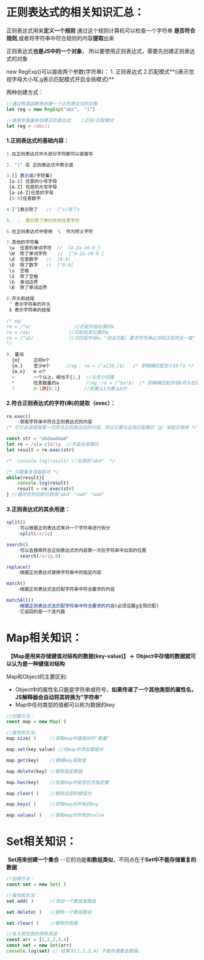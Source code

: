 # 正则表达式的相关知识汇总：

正则表达式用来**定义一个规则**
通过这个规则计算机可以检查一个字符串 **是否符合规则**,或者将字符串中符合规则的内容**提取**出来

正则表达式**也是JS中的一个对象**，
所以要使用正则表达式，需要先创建正则表达式的对象

new RegExp()可以接收两个参数(字符串)： 1. 正则表达式 2.匹配模式**(i表示忽视字母大小写,g表示匹配模式开启全局模式)**

两种创建方式：

```javascript
//通过构造函数来创建一个正则表达式的对象
let reg = new RegExp("abc"， "i") 

//使用字面量来创建正则表达式:   /正则/匹配模式
let reg = /abc/i 
```

#### 1.正则表达式的基础内容：

```javascript
1.在正则表达式中大部分字符都可以直接写

2. "|" 在 正则表达式中表示或

3.[] 表示或(字符集)
 [a-z] 任意的小写字母
 [A-Z] 任意的大写字母
 [a-zA-Z]任意的字母
 [0-9]任意数字

4.[^]表示除了   //  [^x]除了x

5.  .  表示除了换行外的任意字符

6.在正则表达式中使用  \  作为转义字符

7.其他的字符集
 \w  任意的单词字符  //  [A-Za-z0-9_]
 \W  除了单词字符    //  [^A-Za-z0-9_]
 \d  任意数字   //  [0-9]
 \D  除了数字   //  [^0-9]
 \s  空格
 \S  除了空格
 \b  单词边界
 \B  除了单词边界

8.开头和结尾
 ^ 表示字符串的开头
 $ 表示字符串的结尾

/* eg:  
re = /^a/                //匹配开始位置的a
re = /a$/              //匹配结束位置的a
re = /^a$/             //只匹配字母a，"完全匹配，要求字符串必须和正则完全一致" 
*/

9. 量词
  {m}     正好m个   
  {m,}    至少m个		//eg： re = /^a{10,}$/   /* 即精确匹配至少10个a */
  {m,n}   m-n个
  +       一个以上，相当于{1,}  //与至少同理
  *       任意数量的a		  //eg：re = /^ba*$/  /* 即精确匹配字母b开头任意数量的a的字符串 */
  ?       0-1次{0,1}			//即要么1次要么0次
```

#### 2.符合正则表达式的字符(串)的提取（exec）：

```javascript
re.exec()
	-获取字符串中符合正则表达式的内容
/* 它只会读提取第一次符合正则表达式的内容，所以它要与全局匹配模式（g）来配合使用 */

const str = "abdawdaad"
let re = /a[a-z]d/ig  //开启全局模式
let result = re.exec(str)

/*  console.log(result) //会得到"abd"  */

/* 只需重复读取即可 */
while(result){
    console.log(result)
    result = re.exec(str)
} //循环完毕后即可获得"abd" "awd" "aad"
```

#### 3.正则表达式的其余用途：

```javascript
split()
	-可以根据正则表达式来对一个字符串进行拆分
	-split(/a/ig)

search()
	-可以去搜索符合正则表达式的内容第一次在字符串中出现的位置
	-search(/a/ig,0)

replace()
	-根据正则表达式替换字符串中的指定内容

match()
	-根据正则表达式去匹配字符串中符合要求的内容

matchAll()
	-根据正则表达式去匹配字符串中符合要求的内容(必须设置g全局匹配)
	-它返回的是一个迭代器
```



# Map相关知识：

​	**【Map是用来存储键值对结构的数据(key-value)】 <-  Object中存储的数据就可以认为是一种键值对结构**

Map和Object的主要区别:

- Object中的属性名只能是字符串或符号，**如果传递了一个其他类型的属性名，JS解释器会自动将其转换为"字符串"**
- Map中任何类型的值都可以称为数据的key

```javascript
//创建方法：
const map = new Map( )

//属性和方法: 
map.size( )		//获取map中键值对的"数量"

map.set(key,value) //向map中添加键值对

map.get(key)	//根据key获取值

map.delete(key)	//删除指定数据

map.has(key)	//检查map中是否包含指定键

map.clear( )	//删除全部的键值对

map.keys( ) 	//获取map的所有的key

map.values( ) 	//获取map的所有的value
```



# Set相关知识：

​	**Set用来创建一个集合**
​		--它的功能**和数组类似**，不同点在于**Set中不能存储重复的数据**

```javascript
//创建方法：
const set = new Set( )

//属性和方法：
set.add( ) 		//添加一个数或者数组

set.delete( ) 	//删除一个数或数组

set.clear( )	//删除所有数

//有关其性质的特殊用途
const arr = [1,2,2,3,4]
const set = new Set(arr)
console.log(set) // 结果为[1,2,3,4] 不能存储重复数据。
```

